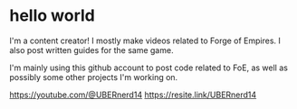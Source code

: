 # hello world

I'm a content creator! I mostly make videos related to Forge of Empires. I also post written guides for the same game. 

I'm mainly using this github account to post code related to FoE, as well as possibly some other projects I'm working on. 

https://youtube.com/@UBERnerd14
https://resite.link/UBERnerd14
